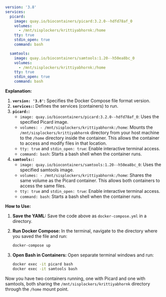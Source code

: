 ```yaml
version: '3.8'
services:
  picard:
    image: quay.io/biocontainers/picard:3.2.0--hdfd78af_0
    volumes:
      - /mnt/sisplockers/krittiyabhornk:/home
    tty: true
    stdin_open: true
    command: bash

  samtools:
    image: quay.io/biocontainers/samtools:1.20--h50ea8bc_0
    volumes:
      - /mnt/sisplockers/krittiyabhornk:/home
    tty: true
    stdin_open: true
    command: bash
```

**Explanation:**

1.  **`version: '3.8'`:** Specifies the Docker Compose file format version.
2.  **`services:`:** Defines the services (containers) to run.
3.  **`picard:`:**
    * `image: quay.io/biocontainers/picard:3.2.0--hdfd78af_0`: Uses the specified Picard image.
    * `volumes: - /mnt/sisplockers/krittiyabhornk:/home`: Mounts the `/mnt/sisplockers/krittiyabhornk` directory from your host machine to the `/home` directory inside the container. This allows the container to access and modify files in that location.
    * `tty: true` and `stdin_open: true`: Enable interactive terminal access.
    * `command: bash`: Starts a bash shell when the container runs.
4.  **`samtools:`:**
    * `image: quay.io/biocontainers/samtools:1.20--h50ea8bc_0`: Uses the specified samtools image.
    * `volumes: - /mnt/sisplockers/krittiyabhornk:/home`: Shares the same volume as the Picard container. This allows both containers to access the same files.
    * `tty: true` and `stdin_open: true`: Enable interactive terminal access.
    * `command: bash`: Starts a bash shell when the container runs.

**How to Use:**

1.  **Save the YAML:** Save the code above as `docker-compose.yml` in a directory.
2.  **Run Docker Compose:** In the terminal, navigate to the directory where you saved the file and run:

    ```bash
    docker-compose up
    ```

3.  **Open Bash in Containers:** Open separate terminal windows and run:

    ```bash
    docker exec -it picard bash
    docker exec -it samtools bash
    ```

Now you have two containers running, one with Picard and one with samtools, both sharing the `/mnt/sisplockers/krittiyabhornk` directory through the `/home` mount point.
